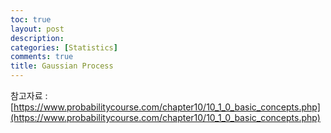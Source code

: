```yaml
---
toc: true
layout: post
description: 
categories: [Statistics]
comments: true
title: Gaussian Process
---
```


참고자료 : [https://www.probabilitycourse.com/chapter10/10_1_0_basic_concepts.php](https://www.probabilitycourse.com/chapter10/10_1_0_basic_concepts.php)
